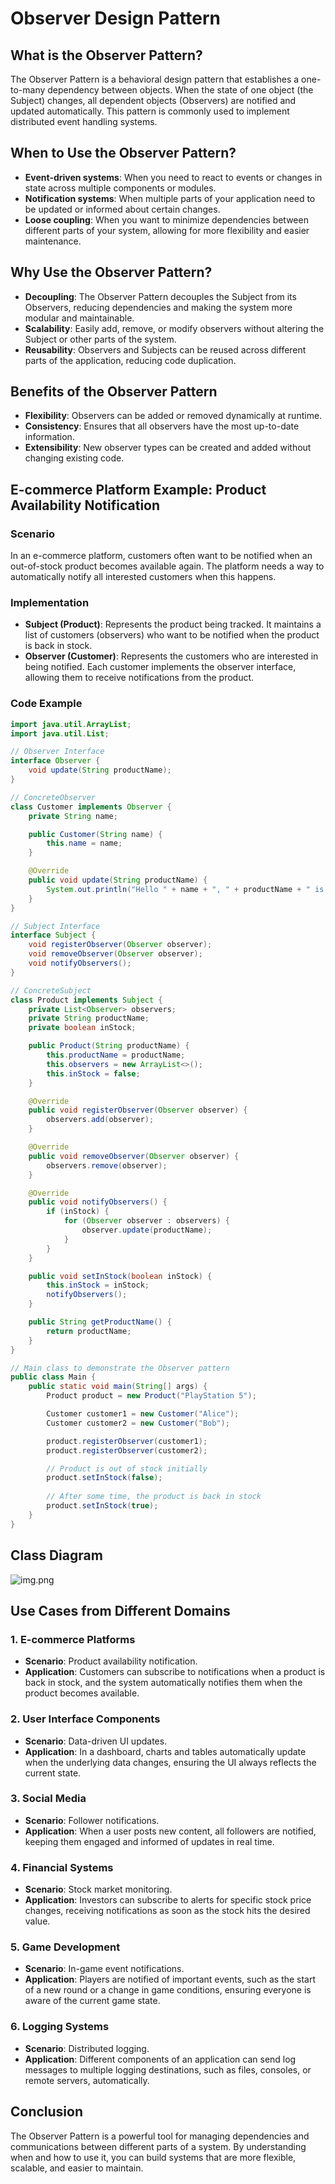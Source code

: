 # Observer Design Pattern

## What is the Observer Pattern?

The Observer Pattern is a behavioral design pattern that establishes a one-to-many dependency between objects. When the state of one object (the Subject) changes, all dependent objects (Observers) are notified and updated automatically. This pattern is commonly used to implement distributed event handling systems.

## When to Use the Observer Pattern?

- **Event-driven systems**: When you need to react to events or changes in state across multiple components or modules.
- **Notification systems**: When multiple parts of your application need to be updated or informed about certain changes.
- **Loose coupling**: When you want to minimize dependencies between different parts of your system, allowing for more flexibility and easier maintenance.

## Why Use the Observer Pattern?

- **Decoupling**: The Observer Pattern decouples the Subject from its Observers, reducing dependencies and making the system more modular and maintainable.
- **Scalability**: Easily add, remove, or modify observers without altering the Subject or other parts of the system.
- **Reusability**: Observers and Subjects can be reused across different parts of the application, reducing code duplication.

## Benefits of the Observer Pattern

- **Flexibility**: Observers can be added or removed dynamically at runtime.
- **Consistency**: Ensures that all observers have the most up-to-date information.
- **Extensibility**: New observer types can be created and added without changing existing code.

## E-commerce Platform Example: Product Availability Notification

### Scenario

In an e-commerce platform, customers often want to be notified when an out-of-stock product becomes available again. The platform needs a way to automatically notify all interested customers when this happens.

### Implementation

- **Subject (Product)**: Represents the product being tracked. It maintains a list of customers (observers) who want to be notified when the product is back in stock.
- **Observer (Customer)**: Represents the customers who are interested in being notified. Each customer implements the observer interface, allowing them to receive notifications from the product.

### Code Example

```java
import java.util.ArrayList;
import java.util.List;

// Observer Interface
interface Observer {
    void update(String productName);
}

// ConcreteObserver
class Customer implements Observer {
    private String name;

    public Customer(String name) {
        this.name = name;
    }

    @Override
    public void update(String productName) {
        System.out.println("Hello " + name + ", " + productName + " is now back in stock!");
    }
}

// Subject Interface
interface Subject {
    void registerObserver(Observer observer);
    void removeObserver(Observer observer);
    void notifyObservers();
}

// ConcreteSubject
class Product implements Subject {
    private List<Observer> observers;
    private String productName;
    private boolean inStock;

    public Product(String productName) {
        this.productName = productName;
        this.observers = new ArrayList<>();
        this.inStock = false;
    }

    @Override
    public void registerObserver(Observer observer) {
        observers.add(observer);
    }

    @Override
    public void removeObserver(Observer observer) {
        observers.remove(observer);
    }

    @Override
    public void notifyObservers() {
        if (inStock) {
            for (Observer observer : observers) {
                observer.update(productName);
            }
        }
    }

    public void setInStock(boolean inStock) {
        this.inStock = inStock;
        notifyObservers();
    }

    public String getProductName() {
        return productName;
    }
}

// Main class to demonstrate the Observer pattern
public class Main {
    public static void main(String[] args) {
        Product product = new Product("PlayStation 5");

        Customer customer1 = new Customer("Alice");
        Customer customer2 = new Customer("Bob");

        product.registerObserver(customer1);
        product.registerObserver(customer2);

        // Product is out of stock initially
        product.setInStock(false);
        
        // After some time, the product is back in stock
        product.setInStock(true);
    }
}
```
## Class Diagram
![img.png](img.png)

## Use Cases from Different Domains

### 1. **E-commerce Platforms**
- **Scenario**: Product availability notification.
- **Application**: Customers can subscribe to notifications when a product is back in stock, and the system automatically notifies them when the product becomes available.

### 2. **User Interface Components**
- **Scenario**: Data-driven UI updates.
- **Application**: In a dashboard, charts and tables automatically update when the underlying data changes, ensuring the UI always reflects the current state.

### 3. **Social Media**
- **Scenario**: Follower notifications.
- **Application**: When a user posts new content, all followers are notified, keeping them engaged and informed of updates in real time.

### 4. **Financial Systems**
- **Scenario**: Stock market monitoring.
- **Application**: Investors can subscribe to alerts for specific stock price changes, receiving notifications as soon as the stock hits the desired value.

### 5. **Game Development**
- **Scenario**: In-game event notifications.
- **Application**: Players are notified of important events, such as the start of a new round or a change in game conditions, ensuring everyone is aware of the current game state.

### 6. **Logging Systems**
- **Scenario**: Distributed logging.
- **Application**: Different components of an application can send log messages to multiple logging destinations, such as files, consoles, or remote servers, automatically.

## Conclusion

The Observer Pattern is a powerful tool for managing dependencies and communications between different parts of a system. By understanding when and how to use it, you can build systems that are more flexible, scalable, and easier to maintain.
